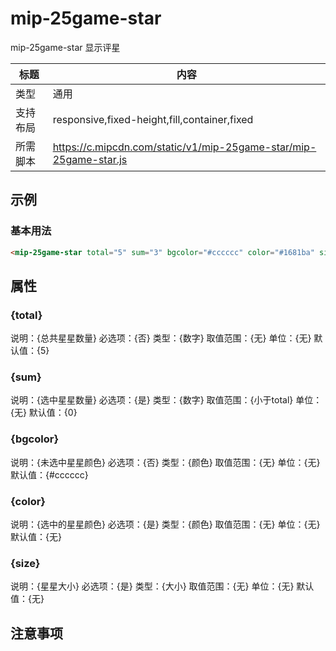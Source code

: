 # mip-25game-star

mip-25game-star 显示评星

标题|内容
----|----
类型|通用
支持布局|responsive,fixed-height,fill,container,fixed
所需脚本|https://c.mipcdn.com/static/v1/mip-25game-star/mip-25game-star.js

## 示例

### 基本用法
```html
<mip-25game-star total="5" sum="3" bgcolor="#cccccc" color="#1681ba" size="30px"></mip-25game-star>
```

## 属性

### {total}

说明：{总共星星数量}
必选项：{否}
类型：{数字}
取值范围：{无}
单位：{无}
默认值：{5}

### {sum}

说明：{选中星星数量}
必选项：{是}
类型：{数字}
取值范围：{小于total}
单位：{无}
默认值：{0}

### {bgcolor}

说明：{未选中星星颜色}
必选项：{否}
类型：{颜色}
取值范围：{无}
单位：{无}
默认值：{#cccccc}

### {color}

说明：{选中的星星颜色}
必选项：{是}
类型：{颜色}
取值范围：{无}
单位：{无}
默认值：{无}

### {size}

说明：{星星大小}
必选项：{是}
类型：{大小}
取值范围：{无}
单位：{无}
默认值：{无}
## 注意事项

